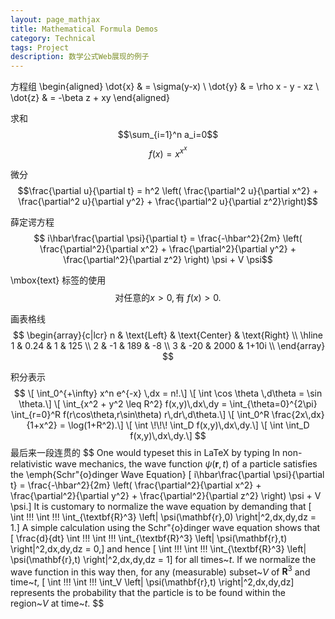 ```yaml
---
layout: page_mathjax
title: Mathematical Formula Demos
category: Technical
tags: Project
description: 数学公式Web展现的例子
---
```

方程组 \begin{aligned} \dot{x} & = \sigma(y-x) \\ \dot{y} & = \rho x - y - xz \\ \dot{z} & = -\beta z + xy \end{aligned}

求和 $$\sum_{i=1}^n a_i=0$$ $$f(x)=x^{x^x}$$

微分 $$\frac{\partial u}{\partial t} = h^2 \left( \frac{\partial^2 u}{\partial x^2} + \frac{\partial^2 u}{\partial y^2} + \frac{\partial^2 u}{\partial z^2}\right)$$

薛定谔方程 $$ i\hbar\frac{\partial \psi}{\partial t} = \frac{-\hbar^2}{2m} \left( \frac{\partial^2}{\partial x^2} + \frac{\partial^2}{\partial y^2} + \frac{\partial^2}{\partial z^2} \right) \psi + V \psi$$

\mbox{text} 标签的使用 $$\mbox{对任意的$x>0$}, \mbox{有 }f(x)>0. $$

画表格线
$$
\begin{array}{c|lcr}
n & \text{Left} & \text{Center} & \text{Right} \\
\hline
1 & 0.24 & 1 & 125 \\
2 & -1 & 189 & -8 \\
3 & -20 & 2000 & 1+10i \\
\end{array}
$$

积分表示 
$$
\[ \int_0^{+\infty} x^n e^{-x} \,dx = n!.\] \[ \int \cos \theta \,d\theta = \sin \theta.\] \[ \int_{x^2 + y^2 \leq R^2} f(x,y)\,dx\,dy = \int_{\theta=0}^{2\pi} \int_{r=0}^R f(r\cos\theta,r\sin\theta) r\,dr\,d\theta.\] \[ \int_0^R \frac{2x\,dx}{1+x^2} = \log(1+R^2).\] \[ \int \!\!\! \int_D f(x,y)\,dx\,dy.\] \[ \int \int_D f(x,y)\,dx\,dy.\]
$$
最后来一段连贯的
$$
One would typeset this in LaTeX by typing In non-relativistic wave mechanics, the wave function $\psi(\mathbf{r},t)$ of a particle satisfies the \emph{Schr\"{o}dinger Wave Equation} \[ i\hbar\frac{\partial \psi}{\partial t} = \frac{-\hbar^2}{2m} \left( \frac{\partial^2}{\partial x^2} + \frac{\partial^2}{\partial y^2} + \frac{\partial^2}{\partial z^2} \right) \psi + V \psi.\] It is customary to normalize the wave equation by demanding that \[ \int \!\!\! \int \!\!\! \int_{\textbf{R}^3} \left| \psi(\mathbf{r},0) \right|^2\,dx\,dy\,dz = 1.\] A simple calculation using the Schr\"{o}dinger wave equation shows that \[ \frac{d}{dt} \int \!\!\! \int \!\!\! \int_{\textbf{R}^3} \left| \psi(\mathbf{r},t) \right|^2\,dx\,dy\,dz = 0,\] and hence \[ \int \!\!\! \int \!\!\! \int_{\textbf{R}^3} \left| \psi(\mathbf{r},t) \right|^2\,dx\,dy\,dz = 1\] for all times~$t$. If we normalize the wave function in this way then, for any (measurable) subset~$V$ of $\textbf{R}^3$ and time~$t$, \[ \int \!\!\! \int \!\!\! \int_V \left| \psi(\mathbf{r},t) \right|^2\,dx\,dy\,dz\] represents the probability that the particle is to be found within the region~$V$ at time~$t$.
$$
